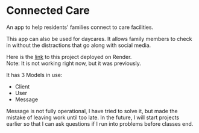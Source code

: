# Connected Care

An app to help residents' families connect to care facilities.

This app can also be used for daycares.  It allows family members to check in without the distractions that go along with social media.

Here is the [link](https://connected-care.onrender.com) to this project deployed on Render.  
Note: It is not working right now, but it was previously.

It has 3 Models in use:
- Client
- User
- Message

Message is not fully operational, I have tried to solve it,
but made the mistake of leaving work until too late.  In the future, I will 
start projects earlier so that I can ask questions if I run into problems before classes end.

